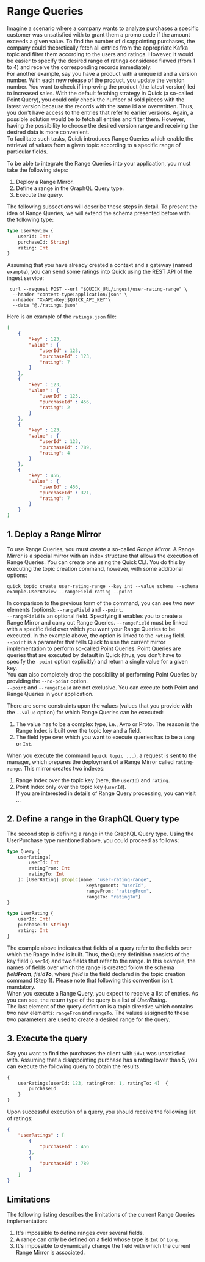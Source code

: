 # Range Queries

Imagine a scenario where a company wants to analyze purchases a specific customer was unsatisfied with to grant them 
a promo code if the amount exceeds a given value.
To find the number of disappointing purchases, the company could theoretically fetch all entries from the 
appropriate Kafka topic and filter them according to the users and ratings.
However, it would be easier to specify the desired range of ratings considered flawed (from 1 to 4) and receive the 
corresponding records immediately.
<br />
For another example, say you have a product with a unique id and a version number.
With each new release of the product, you update the version number.
You want to check if improving the product (the latest version) led to increased sales.
With the default fetching strategy in Quick (a so-called Point Query), you could only check the number of sold 
pieces with the latest version because the records with the same id are overwritten.
Thus, you don't have access to the entries that refer to earlier versions.
Again, a possible solution would be to fetch all entries and filter them.
However, having the possibility to choose the desired version range and receiving the desired data is more convenient.
<br />
To facilitate such tasks, Quick introduces Range Queries which enable the retrieval of values from a given topic 
according to a specific range of particular fields.

To be able to integrate the Range Queries into your application, you must take the following steps:
1. Deploy a Range Mirror.
2. Define a range in the GraphQL Query type.
3. Execute the query.

The following subsections will describe these steps in detail.
To present the idea of Range Queries, we will extend the schema presented before with the following type:
```graphql title="schema.gql"
type UserReview {
    userId: Int!
    purchaseId: String!
    rating: Int
}
```
Assuming that you have already created a context and a gateway (named `example`), you can send some ratings into 
Quick using the REST API
of the ingest service:
```shell
 curl --request POST --url "$QUICK_URL/ingest/user-rating-range" \
  --header "content-type:application/json" \
  --header "X-API-Key:$QUICK_API_KEY"\
  --data "@./ratings.json"
```
Here is an example of the `ratings.json` file:
```json title="ratings.json"
[
    {
        "key" : 123,
        "value" : {
            "userId" : 123,
            "purchaseId" : 123,
            "rating": 7
        }
    },
    {
        "key" : 123,
        "value" : {
            "userId" : 123,
            "purchaseId" : 456,
            "rating": 2
        }
    },
    {
        "key" : 123,
        "value" : {
            "userId" : 123,
            "purchaseId" : 789,
            "rating": 4
        }
    },
    {
        "key" : 456,
        "value" : {
            "userId" : 456,
            "purchaseId" : 321,
            "rating": 7
        }
    }
]
```
## 1. Deploy a Range Mirror

To use Range Queries, you must create a so-called _Range Mirror_.
A Range Mirror is a special mirror with an index structure that allows the execution of Range Queries.
You can create one using the Quick CLI. You do this by executing the topic creation command, however, with some 
additional options:
```
quick topic create user-rating-range --key int --value schema --schema example.UserReview --rangeField rating --point
```
In comparison to the previous form of the command, you can see two new elements (options): `--rangeField`
and `--point`. <br />
`--rangeField` is an optional field. Specifying it enables you to create a Range Mirror and carry out Range Queries. 
`--rangeField` must be linked with a specific field over which you want your Range Queries to be executed. In the 
example above, the option is linked to the `rating` field. <br />
`--point` is a parameter that tells Quick to use the current mirror implementation to perform so-called Point 
Queries. Point Queries are queries that are executed by default in Quick (thus, you don't have to specify the 
`-point` option explicitly) and return a single value for a given key. <br />
You can also completely drop the possibility of performing Point Queries by providing the `--no-point` option. <br />
`--point` and `--rangeField` are not exclusive. You can execute both Point and Range Queries in your application.

There are some constraints upon the values (values that you provide with the `--value` option) for which Range 
Queries can be executed:
1. The value has to be a complex type, i.e., Avro or Proto. The reason is the Range Index is built over the topic 
   key and a field.
2. The field type over which you want to execute queries has to be a `Long` or `Int`.

When you execute the command (`quick topic ...`), a request is sent to the manager, which prepares
the deployment of a Range Mirror called `rating-range`. This mirror creates two indexes:
1. Range Index over the topic key (here, the `userId`) and `rating`.
2. Point Index only over the topic key (`userId`). <br />
   If you are interested in details of Range Query processing, you can visit ...

## 2. Define a range in the GraphQL Query type

The second step is defining a range in the GraphQL Query type. Using the UserPurchase type mentioned above, you 
could proceed as follows:

```graphql
type Query {
    userRatings(
        userId: Int
        ratingFrom: Int
        ratingTo: Int
    ): [UserRating] @topic(name: "user-rating-range", 
                             keyArgument: "userId", 
                             rangeFrom: "ratingFrom", 
                             rangeTo: "ratingTo")
}

type UserRating {
    userId: Int!
    purchaseId: String!
    rating: Int
}
``` 
The example above indicates that fields of a query refer to the fields over which the Range Index is built.
Thus, the Query definition consists of the key field (`userId`) and two fields that refer to the range.
In this example, the names of fields over which the range is created follow the schema _field**From**_, _field**To**_, 
where _field_ is the field declared in the topic creation command (Step 1).
Please note that following this convention isn't mandatory.
<br />
When you execute a Range Query, you expect to receive a list of entries.
As you can see, the return type of the 
query is a list of _UserRating_.
<br /> 
The last element of the query definition is a topic directive which contains two new elements: `rangeFrom` and 
`rangeTo`.
The values assigned to these two parameters are used to create a desired range for the query.

## 3. Execute the query

Say you want to find the purchases the client with `id=1` was unsatisfied with.
Assuming that a disappointing purchase has a rating lower than 5, you can execute the following query to obtain the 
results.
```graphql
{
    userRatings(userId: 123, ratingFrom: 1, ratingTo: 4)  {
        purchaseId
    }
}
```
Upon successful execution of a query, you should receive the following list of ratings:
```json
{
    "userRatings" : [
        {
            "purchaseId" : 456
        },
        {
            "purchaseId" : 789
        }
    ]
}
```
## Limitations

The following listing describes the limitations of the current Range Queries implementation:

1. It's impossible to define ranges over several fields. 
2. A range can only be defined on a field whose type is `Int` or `Long`.
3. It's impossible to dynamically change the field with which the current Range Mirror is associated.
